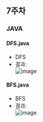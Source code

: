 ## 7주차
### JAVA

#### DFS.java
- DFS
- 결과:  
![image](https://user-images.githubusercontent.com/46733911/136749856-9069239f-969a-44b5-9889-8f7fb559bb68.png)  


#### BFS.java

- BFS  
- 결과:  
![image](https://user-images.githubusercontent.com/46733911/136749817-a0653acf-7add-432b-8a84-17ef118a0219.png)

   

   
